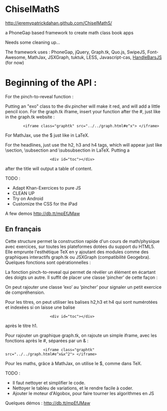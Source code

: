 ChiselMathS
===========
http://jeremypatrickdahan.github.com/ChiselMathS/

a PhoneGap based framework to create math class book apps

Needs some cleaning up...

The framework uses : PhoneGap, jQuery, Graph.tk, Quo.js, SwipeJS, Font-Awesome, MathJax, JSXGraph, tuktuk, LESS, Javascript-cas, [HandleBarsJS](http://handlebarsjs.com/)  (for now)

# Beginning of the API : 

For the pinch-to-reveal function : 
<p class="pincher"></p>
            <div class="pincher"></div>
            <div class="pinched">
                <div class='swipe'>
                    <ul>
                        <li style='display:block'><div> </div></li>
                        <li style='display:none'><div> </div></li>
                        <li style='display:none'><div> </div></li>
                        <li style='display:none'><div> </div></li>
                        <li style='display:none'><div> </div></li>
                    </ul>
                </div>
            </div>

Putting an "exo" class to the div.pincher will make it red, and will add a little pencil icon.
For the graph.tk iframe, insert your function after the #, just like in the graph.tk website :

            <iframe class="graphtk" src="../../graph.html#e^x"> </iframe>
            
For MathJax, use the $ just like in LaTeX. 

For the headlines, just use the h2, h3 and h4 tags, which will appear just like \section, \subsection and \subsubsection in LaTeX.
Putting a

                        <div id="toc"></div>
            
after the title will output a table of content.


TODO :

- Adapt Khan-Exercices to pure JS
- CLEAN UP
- Try on Android
- Customize the CSS for the iPad

A few demos 
http://db.tt/mpEfJMaw

## En français

Cette structure permet la construction rapide d'un cours de math/physique avec exercices, sur toutes les plateformes dotées du support du HTML5. Elle emprunte l'esthétique TeX en y ajoutant des modules comme des graphiques interactifs graph.tk ou JSXGraph (compatibilité Geogebra).
Quelques fonctions sont opérationnelles : 


La fonction pinch-to-reveal qui permet de révéler un élément en écartant des doigts un autre. Il suffit de placer une classe ’pincher’ de cette façon : 
<p class="pincher"></p>
            <div class="pincher"></div>
            <div class="pinched">
                <div class='swipe'>
                    <ul>
                        <li style='display:block'><div> </div></li>
                        <li style='display:none'><div> </div></li>
                        <li style='display:none'><div> </div></li>
                        <li style='display:none'><div> </div></li>
                        <li style='display:none'><div> </div></li>
                    </ul>
                </div>
            </div>

On peut rajouter une classe ’exo’ au ’pincher’ pour signaler un petit exercice de compréhension.

Pour les titres, on peut utiliser les balises h2,h3 et h4 qui sont numérotées et indexées si on laisse une balise

                        <div id="toc"></div>
            
après le titre h1. 

Pour rajouter un graphique graph.tk, on rajoute un simple iframe, avec les fonctions après le #, séparées par un & :

                     <iframe class="graphtk" src="../../graph.html#e^x&x^2"> </iframe>

Pour les maths, grâce à MathJax, on utilise le $, comme dans TeX.

TODO : 
- Il faut nettoyer et simplifier le code.
- Nettoyer le tableu de variations, et le rendre facile à coder.
- Ajouter le moteur d'Algobox, pour faire tourner les algorithmes en JS


Quelques démos :
http://db.tt/mpEfJMaw
